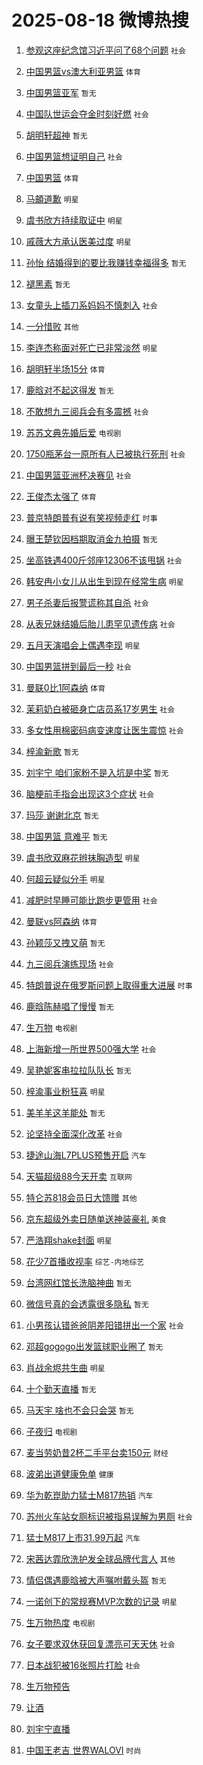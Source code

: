 # 2025-08-18 微博热搜 
1. [参观这座纪念馆习近平问了68个问题](https://m.weibo.cn/search?containerid=100103type%3D1%26t%3D10%26q%3D%23%E5%8F%82%E8%A7%82%E8%BF%99%E5%BA%A7%E7%BA%AA%E5%BF%B5%E9%A6%86%E4%B9%A0%E8%BF%91%E5%B9%B3%E9%97%AE%E4%BA%8668%E4%B8%AA%E9%97%AE%E9%A2%98%23&stream_entry_id=51&isnewpage=1&extparam=seat%3D1%26cate%3D10103%26q%3D%2523%25E5%258F%2582%25E8%25A7%2582%25E8%25BF%2599%25E5%25BA%25A7%25E7%25BA%25AA%25E5%25BF%25B5%25E9%25A6%2586%25E4%25B9%25A0%25E8%25BF%2591%25E5%25B9%25B3%25E9%2597%25AE%25E4%25BA%258668%25E4%25B8%25AA%25E9%2597%25AE%25E9%25A2%2598%2523%26pos%3D0%26dgr%3D0%26stream_entry_id%3D51%26c_type%3D51%26filter_type%3Drealtimehot%26display_time%3D1755455575%26pre_seqid%3D1755455575139053932626) `社会` 

2. [中国男篮vs澳大利亚男篮](https://m.weibo.cn/search?containerid=100103type%3D1%26t%3D10%26q%3D%E4%B8%AD%E5%9B%BD%E7%94%B7%E7%AF%AEvs%E6%BE%B3%E5%A4%A7%E5%88%A9%E4%BA%9A%E7%94%B7%E7%AF%AE&stream_entry_id=31&isnewpage=1&extparam=seat%3D1%26q%3D%25E4%25B8%25AD%25E5%259B%25BD%25E7%2594%25B7%25E7%25AF%25AEvs%25E6%25BE%25B3%25E5%25A4%25A7%25E5%2588%25A9%25E4%25BA%259A%25E7%2594%25B7%25E7%25AF%25AE%26filter_type%3Drealtimehot%26c_type%3D31%26flag%3D2%26cate%3D5001%26lcate%3D5001%26pos%3D0%26realpos%3D1%26stream_entry_id%3D31%26band_rank%3D1%26dgr%3D0%26display_time%3D1755455575%26pre_seqid%3D1755455575139053932626) `体育` 

3. [中国男篮亚军](https://m.weibo.cn/search?containerid=100103type%3D1%26t%3D10%26q%3D%E4%B8%AD%E5%9B%BD%E7%94%B7%E7%AF%AE%E4%BA%9A%E5%86%9B&stream_entry_id=31&isnewpage=1&extparam=seat%3D1%26q%3D%25E4%25B8%25AD%25E5%259B%25BD%25E7%2594%25B7%25E7%25AF%25AE%25E4%25BA%259A%25E5%2586%259B%26filter_type%3Drealtimehot%26c_type%3D31%26flag%3D1%26cate%3D5001%26lcate%3D5001%26pos%3D1%26realpos%3D2%26stream_entry_id%3D31%26band_rank%3D2%26dgr%3D0%26display_time%3D1755455575%26pre_seqid%3D1755455575139053932626) `暂无` 

4. [中国队世运会夺金时刻好燃](https://m.weibo.cn/search?containerid=100103type%3D1%26t%3D10%26q%3D%23%E4%B8%AD%E5%9B%BD%E9%98%9F%E4%B8%96%E8%BF%90%E4%BC%9A%E5%A4%BA%E9%87%91%E6%97%B6%E5%88%BB%E5%A5%BD%E7%87%83%23&stream_entry_id=31&isnewpage=1&extparam=seat%3D1%26q%3D%2523%25E4%25B8%25AD%25E5%259B%25BD%25E9%2598%259F%25E4%25B8%2596%25E8%25BF%2590%25E4%25BC%259A%25E5%25A4%25BA%25E9%2587%2591%25E6%2597%25B6%25E5%2588%25BB%25E5%25A5%25BD%25E7%2587%2583%2523%26filter_type%3Drealtimehot%26c_type%3D31%26flag%3D0%26cate%3D5001%26lcate%3D5001%26pos%3D2%26realpos%3D3%26stream_entry_id%3D31%26band_rank%3D3%26dgr%3D0%26display_time%3D1755455575%26pre_seqid%3D1755455575139053932626) `社会` 

5. [胡明轩超神](https://m.weibo.cn/search?containerid=100103type%3D1%26t%3D10%26q%3D%E8%83%A1%E6%98%8E%E8%BD%A9%E8%B6%85%E7%A5%9E&stream_entry_id=31&isnewpage=1&extparam=seat%3D1%26q%3D%25E8%2583%25A1%25E6%2598%258E%25E8%25BD%25A9%25E8%25B6%2585%25E7%25A5%259E%26filter_type%3Drealtimehot%26c_type%3D31%26flag%3D1%26cate%3D5001%26lcate%3D5001%26pos%3D3%26realpos%3D4%26stream_entry_id%3D31%26band_rank%3D4%26dgr%3D0%26display_time%3D1755455575%26pre_seqid%3D1755455575139053932626) `暂无` 

6. [中国男篮想证明自己](https://m.weibo.cn/search?containerid=100103type%3D1%26t%3D10%26q%3D%23%E4%B8%AD%E5%9B%BD%E7%94%B7%E7%AF%AE%E6%83%B3%E8%AF%81%E6%98%8E%E8%87%AA%E5%B7%B1%23&stream_entry_id=31&isnewpage=1&extparam=seat%3D1%26q%3D%2523%25E4%25B8%25AD%25E5%259B%25BD%25E7%2594%25B7%25E7%25AF%25AE%25E6%2583%25B3%25E8%25AF%2581%25E6%2598%258E%25E8%2587%25AA%25E5%25B7%25B1%2523%26filter_type%3Drealtimehot%26c_type%3D31%26flag%3D0%26cate%3D5001%26lcate%3D5001%26pos%3D4%26realpos%3D5%26stream_entry_id%3D31%26band_rank%3D5%26dgr%3D0%26display_time%3D1755455575%26pre_seqid%3D1755455575139053932626) `社会` 

7. [中国男篮](https://m.weibo.cn/search?containerid=100103type%3D1%26t%3D10%26q%3D%E4%B8%AD%E5%9B%BD%E7%94%B7%E7%AF%AE&stream_entry_id=31&isnewpage=1&extparam=seat%3D1%26q%3D%25E4%25B8%25AD%25E5%259B%25BD%25E7%2594%25B7%25E7%25AF%25AE%26filter_type%3Drealtimehot%26c_type%3D31%26flag%3D1%26cate%3D5001%26lcate%3D5001%26pos%3D5%26realpos%3D6%26stream_entry_id%3D31%26band_rank%3D6%26dgr%3D0%26display_time%3D1755455575%26pre_seqid%3D1755455575139053932626) `体育` 

8. [马頔道歉](https://m.weibo.cn/search?containerid=100103type%3D1%26t%3D10%26q%3D%23%E9%A9%AC%E9%A0%94%E9%81%93%E6%AD%89%23&stream_entry_id=31&isnewpage=1&extparam=seat%3D1%26q%3D%2523%25E9%25A9%25AC%25E9%25A0%2594%25E9%2581%2593%25E6%25AD%2589%2523%26filter_type%3Drealtimehot%26c_type%3D31%26flag%3D2%26cate%3D5001%26lcate%3D5001%26pos%3D6%26realpos%3D7%26stream_entry_id%3D31%26band_rank%3D7%26dgr%3D0%26display_time%3D1755455575%26pre_seqid%3D1755455575139053932626) `明星` 

9. [虞书欣方持续取证中](https://m.weibo.cn/search?containerid=100103type%3D1%26t%3D10%26q%3D%23%E8%99%9E%E4%B9%A6%E6%AC%A3%E6%96%B9%E6%8C%81%E7%BB%AD%E5%8F%96%E8%AF%81%E4%B8%AD%23&stream_entry_id=31&isnewpage=1&extparam=seat%3D1%26q%3D%2523%25E8%2599%259E%25E4%25B9%25A6%25E6%25AC%25A3%25E6%2596%25B9%25E6%258C%2581%25E7%25BB%25AD%25E5%258F%2596%25E8%25AF%2581%25E4%25B8%25AD%2523%26filter_type%3Drealtimehot%26c_type%3D31%26flag%3D2%26cate%3D5001%26lcate%3D5001%26pos%3D7%26realpos%3D8%26stream_entry_id%3D31%26band_rank%3D8%26dgr%3D0%26display_time%3D1755455575%26pre_seqid%3D1755455575139053932626) `明星` 

10. [戚薇大方承认医美过度](https://m.weibo.cn/search?containerid=100103type%3D1%26t%3D10%26q%3D%23%E6%88%9A%E8%96%87%E5%A4%A7%E6%96%B9%E6%89%BF%E8%AE%A4%E5%8C%BB%E7%BE%8E%E8%BF%87%E5%BA%A6%23&stream_entry_id=31&isnewpage=1&extparam=seat%3D1%26q%3D%2523%25E6%2588%259A%25E8%2596%2587%25E5%25A4%25A7%25E6%2596%25B9%25E6%2589%25BF%25E8%25AE%25A4%25E5%258C%25BB%25E7%25BE%258E%25E8%25BF%2587%25E5%25BA%25A6%2523%26filter_type%3Drealtimehot%26c_type%3D31%26flag%3D0%26cate%3D5001%26lcate%3D5001%26pos%3D8%26realpos%3D9%26stream_entry_id%3D31%26band_rank%3D9%26dgr%3D0%26display_time%3D1755455575%26pre_seqid%3D1755455575139053932626) `明星` 

11. [孙怡 结婚得到的要比我赚钱幸福得多](https://m.weibo.cn/search?containerid=100103type%3D1%26t%3D10%26q%3D%E5%AD%99%E6%80%A1+%E7%BB%93%E5%A9%9A%E5%BE%97%E5%88%B0%E7%9A%84%E8%A6%81%E6%AF%94%E6%88%91%E8%B5%9A%E9%92%B1%E5%B9%B8%E7%A6%8F%E5%BE%97%E5%A4%9A&stream_entry_id=31&isnewpage=1&extparam=seat%3D1%26q%3D%25E5%25AD%2599%25E6%2580%25A1%2520%25E7%25BB%2593%25E5%25A9%259A%25E5%25BE%2597%25E5%2588%25B0%25E7%259A%2584%25E8%25A6%2581%25E6%25AF%2594%25E6%2588%2591%25E8%25B5%259A%25E9%2592%25B1%25E5%25B9%25B8%25E7%25A6%258F%25E5%25BE%2597%25E5%25A4%259A%26filter_type%3Drealtimehot%26c_type%3D31%26flag%3D0%26cate%3D5001%26lcate%3D5001%26pos%3D9%26realpos%3D10%26stream_entry_id%3D31%26band_rank%3D10%26dgr%3D0%26display_time%3D1755455575%26pre_seqid%3D1755455575139053932626) `暂无` 

12. [褪黑素](https://m.weibo.cn/search?containerid=100103type%3D1%26t%3D10%26q%3D%E8%A4%AA%E9%BB%91%E7%B4%A0&stream_entry_id=31&isnewpage=1&extparam=seat%3D1%26q%3D%25E8%25A4%25AA%25E9%25BB%2591%25E7%25B4%25A0%26filter_type%3Drealtimehot%26c_type%3D31%26flag%3D2%26cate%3D5001%26lcate%3D5001%26pos%3D10%26realpos%3D11%26stream_entry_id%3D31%26band_rank%3D11%26dgr%3D0%26display_time%3D1755455575%26pre_seqid%3D1755455575139053932626) `暂无` 

13. [女童头上插刀系妈妈不慎刺入](https://m.weibo.cn/search?containerid=100103type%3D1%26t%3D10%26q%3D%23%E5%A5%B3%E7%AB%A5%E5%A4%B4%E4%B8%8A%E6%8F%92%E5%88%80%E7%B3%BB%E5%A6%88%E5%A6%88%E4%B8%8D%E6%85%8E%E5%88%BA%E5%85%A5%23&stream_entry_id=31&isnewpage=1&extparam=seat%3D1%26q%3D%2523%25E5%25A5%25B3%25E7%25AB%25A5%25E5%25A4%25B4%25E4%25B8%258A%25E6%258F%2592%25E5%2588%2580%25E7%25B3%25BB%25E5%25A6%2588%25E5%25A6%2588%25E4%25B8%258D%25E6%2585%258E%25E5%2588%25BA%25E5%2585%25A5%2523%26filter_type%3Drealtimehot%26c_type%3D31%26flag%3D0%26cate%3D5001%26lcate%3D5001%26pos%3D11%26realpos%3D12%26stream_entry_id%3D31%26band_rank%3D12%26dgr%3D0%26display_time%3D1755455575%26pre_seqid%3D1755455575139053932626) `社会` 

14. [一分惜败](https://m.weibo.cn/search?containerid=100103type%3D1%26t%3D10%26q%3D%E4%B8%80%E5%88%86%E6%83%9C%E8%B4%A5&stream_entry_id=31&isnewpage=1&extparam=seat%3D1%26q%3D%25E4%25B8%2580%25E5%2588%2586%25E6%2583%259C%25E8%25B4%25A5%26filter_type%3Drealtimehot%26c_type%3D31%26flag%3D1%26cate%3D5001%26lcate%3D5001%26pos%3D12%26realpos%3D13%26stream_entry_id%3D31%26band_rank%3D13%26dgr%3D0%26display_time%3D1755455575%26pre_seqid%3D1755455575139053932626) `其他` 

15. [李连杰称面对死亡已非常淡然](https://m.weibo.cn/search?containerid=100103type%3D1%26t%3D10%26q%3D%23%E6%9D%8E%E8%BF%9E%E6%9D%B0%E7%A7%B0%E9%9D%A2%E5%AF%B9%E6%AD%BB%E4%BA%A1%E5%B7%B2%E9%9D%9E%E5%B8%B8%E6%B7%A1%E7%84%B6%23&stream_entry_id=31&isnewpage=1&extparam=seat%3D1%26q%3D%2523%25E6%259D%258E%25E8%25BF%259E%25E6%259D%25B0%25E7%25A7%25B0%25E9%259D%25A2%25E5%25AF%25B9%25E6%25AD%25BB%25E4%25BA%25A1%25E5%25B7%25B2%25E9%259D%259E%25E5%25B8%25B8%25E6%25B7%25A1%25E7%2584%25B6%2523%26filter_type%3Drealtimehot%26c_type%3D31%26flag%3D0%26cate%3D5001%26lcate%3D5001%26pos%3D13%26realpos%3D14%26stream_entry_id%3D31%26band_rank%3D14%26dgr%3D0%26display_time%3D1755455575%26pre_seqid%3D1755455575139053932626) `明星` 

16. [胡明轩半场15分](https://m.weibo.cn/search?containerid=100103type%3D1%26t%3D10%26q%3D%23%E8%83%A1%E6%98%8E%E8%BD%A9%E5%8D%8A%E5%9C%BA15%E5%88%86%23&stream_entry_id=31&isnewpage=1&extparam=seat%3D1%26q%3D%2523%25E8%2583%25A1%25E6%2598%258E%25E8%25BD%25A9%25E5%258D%258A%25E5%259C%25BA15%25E5%2588%2586%2523%26filter_type%3Drealtimehot%26c_type%3D31%26flag%3D1%26cate%3D5001%26lcate%3D5001%26pos%3D14%26realpos%3D15%26stream_entry_id%3D31%26band_rank%3D15%26dgr%3D0%26display_time%3D1755455575%26pre_seqid%3D1755455575139053932626) `体育` 

17. [鹿晗对不起这得发](https://m.weibo.cn/search?containerid=100103type%3D1%26t%3D10%26q%3D%E9%B9%BF%E6%99%97%E5%AF%B9%E4%B8%8D%E8%B5%B7%E8%BF%99%E5%BE%97%E5%8F%91&stream_entry_id=31&isnewpage=1&extparam=seat%3D1%26q%3D%25E9%25B9%25BF%25E6%2599%2597%25E5%25AF%25B9%25E4%25B8%258D%25E8%25B5%25B7%25E8%25BF%2599%25E5%25BE%2597%25E5%258F%2591%26filter_type%3Drealtimehot%26c_type%3D31%26flag%3D0%26cate%3D5001%26lcate%3D5001%26pos%3D15%26realpos%3D16%26stream_entry_id%3D31%26band_rank%3D16%26dgr%3D0%26display_time%3D1755455575%26pre_seqid%3D1755455575139053932626) `暂无` 

18. [不敢想九三阅兵会有多震撼](https://m.weibo.cn/search?containerid=100103type%3D1%26t%3D10%26q%3D%23%E4%B8%8D%E6%95%A2%E6%83%B3%E4%B9%9D%E4%B8%89%E9%98%85%E5%85%B5%E4%BC%9A%E6%9C%89%E5%A4%9A%E9%9C%87%E6%92%BC%23&stream_entry_id=31&isnewpage=1&extparam=seat%3D1%26q%3D%2523%25E4%25B8%258D%25E6%2595%25A2%25E6%2583%25B3%25E4%25B9%259D%25E4%25B8%2589%25E9%2598%2585%25E5%2585%25B5%25E4%25BC%259A%25E6%259C%2589%25E5%25A4%259A%25E9%259C%2587%25E6%2592%25BC%2523%26filter_type%3Drealtimehot%26c_type%3D31%26flag%3D0%26cate%3D5001%26lcate%3D5001%26pos%3D16%26realpos%3D17%26stream_entry_id%3D31%26band_rank%3D17%26dgr%3D0%26display_time%3D1755455575%26pre_seqid%3D1755455575139053932626) `社会` 

19. [苏苏文典先婚后爱](https://m.weibo.cn/search?containerid=100103type%3D1%26t%3D10%26q%3D%23%E8%8B%8F%E8%8B%8F%E6%96%87%E5%85%B8%E5%85%88%E5%A9%9A%E5%90%8E%E7%88%B1%23&stream_entry_id=31&isnewpage=1&extparam=seat%3D1%26q%3D%2523%25E8%258B%258F%25E8%258B%258F%25E6%2596%2587%25E5%2585%25B8%25E5%2585%2588%25E5%25A9%259A%25E5%2590%258E%25E7%2588%25B1%2523%26filter_type%3Drealtimehot%26c_type%3D31%26flag%3D0%26cate%3D5001%26lcate%3D5001%26pos%3D17%26realpos%3D18%26stream_entry_id%3D31%26band_rank%3D18%26dgr%3D0%26display_time%3D1755455575%26pre_seqid%3D1755455575139053932626) `电视剧` 

20. [1750瓶茅台一原所有人已被执行死刑](https://m.weibo.cn/search?containerid=100103type%3D1%26t%3D10%26q%3D%231750%E7%93%B6%E8%8C%85%E5%8F%B0%E4%B8%80%E5%8E%9F%E6%89%80%E6%9C%89%E4%BA%BA%E5%B7%B2%E8%A2%AB%E6%89%A7%E8%A1%8C%E6%AD%BB%E5%88%91%23&stream_entry_id=31&isnewpage=1&extparam=seat%3D1%26q%3D%25231750%25E7%2593%25B6%25E8%258C%2585%25E5%258F%25B0%25E4%25B8%2580%25E5%258E%259F%25E6%2589%2580%25E6%259C%2589%25E4%25BA%25BA%25E5%25B7%25B2%25E8%25A2%25AB%25E6%2589%25A7%25E8%25A1%258C%25E6%25AD%25BB%25E5%2588%2591%2523%26filter_type%3Drealtimehot%26c_type%3D31%26flag%3D0%26cate%3D5001%26lcate%3D5001%26pos%3D18%26realpos%3D19%26stream_entry_id%3D31%26band_rank%3D19%26dgr%3D0%26display_time%3D1755455575%26pre_seqid%3D1755455575139053932626) `社会` 

21. [中国男篮亚洲杯决赛见](https://m.weibo.cn/search?containerid=100103type%3D1%26t%3D10%26q%3D%23%E4%B8%AD%E5%9B%BD%E7%94%B7%E7%AF%AE%E4%BA%9A%E6%B4%B2%E6%9D%AF%E5%86%B3%E8%B5%9B%E8%A7%81%23&stream_entry_id=31&isnewpage=1&extparam=seat%3D1%26q%3D%2523%25E4%25B8%25AD%25E5%259B%25BD%25E7%2594%25B7%25E7%25AF%25AE%25E4%25BA%259A%25E6%25B4%25B2%25E6%259D%25AF%25E5%2586%25B3%25E8%25B5%259B%25E8%25A7%2581%2523%26filter_type%3Drealtimehot%26c_type%3D31%26flag%3D1%26cate%3D5001%26lcate%3D5001%26pos%3D19%26realpos%3D20%26stream_entry_id%3D31%26band_rank%3D20%26dgr%3D0%26display_time%3D1755455575%26pre_seqid%3D1755455575139053932626) `社会` 

22. [王俊杰太强了](https://m.weibo.cn/search?containerid=100103type%3D1%26t%3D10%26q%3D%23%E7%8E%8B%E4%BF%8A%E6%9D%B0%E5%A4%AA%E5%BC%BA%E4%BA%86%23&stream_entry_id=31&isnewpage=1&extparam=seat%3D1%26q%3D%2523%25E7%258E%258B%25E4%25BF%258A%25E6%259D%25B0%25E5%25A4%25AA%25E5%25BC%25BA%25E4%25BA%2586%2523%26filter_type%3Drealtimehot%26c_type%3D31%26flag%3D1%26cate%3D5001%26lcate%3D5001%26pos%3D20%26realpos%3D21%26stream_entry_id%3D31%26band_rank%3D21%26dgr%3D0%26display_time%3D1755455575%26pre_seqid%3D1755455575139053932626) `体育` 

23. [普京特朗普有说有笑视频走红](https://m.weibo.cn/search?containerid=100103type%3D1%26t%3D10%26q%3D%23%E6%99%AE%E4%BA%AC%E7%89%B9%E6%9C%97%E6%99%AE%E6%9C%89%E8%AF%B4%E6%9C%89%E7%AC%91%E8%A7%86%E9%A2%91%E8%B5%B0%E7%BA%A2%23&stream_entry_id=31&isnewpage=1&extparam=seat%3D1%26q%3D%2523%25E6%2599%25AE%25E4%25BA%25AC%25E7%2589%25B9%25E6%259C%2597%25E6%2599%25AE%25E6%259C%2589%25E8%25AF%25B4%25E6%259C%2589%25E7%25AC%2591%25E8%25A7%2586%25E9%25A2%2591%25E8%25B5%25B0%25E7%25BA%25A2%2523%26filter_type%3Drealtimehot%26c_type%3D31%26flag%3D0%26cate%3D5001%26lcate%3D5001%26pos%3D21%26realpos%3D22%26stream_entry_id%3D31%26band_rank%3D22%26dgr%3D0%26display_time%3D1755455575%26pre_seqid%3D1755455575139053932626) `时事` 

24. [曝王楚钦因档期取消金九拍摄](https://m.weibo.cn/search?containerid=100103type%3D1%26t%3D10%26q%3D%E6%9B%9D%E7%8E%8B%E6%A5%9A%E9%92%A6%E5%9B%A0%E6%A1%A3%E6%9C%9F%E5%8F%96%E6%B6%88%E9%87%91%E4%B9%9D%E6%8B%8D%E6%91%84&stream_entry_id=31&isnewpage=1&extparam=seat%3D1%26q%3D%25E6%259B%259D%25E7%258E%258B%25E6%25A5%259A%25E9%2592%25A6%25E5%259B%25A0%25E6%25A1%25A3%25E6%259C%259F%25E5%258F%2596%25E6%25B6%2588%25E9%2587%2591%25E4%25B9%259D%25E6%258B%258D%25E6%2591%2584%26filter_type%3Drealtimehot%26c_type%3D31%26flag%3D0%26cate%3D5001%26lcate%3D5001%26pos%3D22%26realpos%3D23%26stream_entry_id%3D31%26band_rank%3D23%26dgr%3D0%26display_time%3D1755455575%26pre_seqid%3D1755455575139053932626) `暂无` 

25. [坐高铁遇400斤邻座12306不该甩锅](https://m.weibo.cn/search?containerid=100103type%3D1%26t%3D10%26q%3D%23%E5%9D%90%E9%AB%98%E9%93%81%E9%81%87400%E6%96%A4%E9%82%BB%E5%BA%A712306%E4%B8%8D%E8%AF%A5%E7%94%A9%E9%94%85%23&stream_entry_id=31&isnewpage=1&extparam=seat%3D1%26q%3D%2523%25E5%259D%2590%25E9%25AB%2598%25E9%2593%2581%25E9%2581%2587400%25E6%2596%25A4%25E9%2582%25BB%25E5%25BA%25A712306%25E4%25B8%258D%25E8%25AF%25A5%25E7%2594%25A9%25E9%2594%2585%2523%26filter_type%3Drealtimehot%26c_type%3D31%26flag%3D0%26cate%3D5001%26lcate%3D5001%26pos%3D23%26realpos%3D24%26stream_entry_id%3D31%26band_rank%3D24%26dgr%3D0%26display_time%3D1755455575%26pre_seqid%3D1755455575139053932626) `社会` 

26. [韩安冉小女儿从出生到现在经常生病](https://m.weibo.cn/search?containerid=100103type%3D1%26t%3D10%26q%3D%23%E9%9F%A9%E5%AE%89%E5%86%89%E5%B0%8F%E5%A5%B3%E5%84%BF%E4%BB%8E%E5%87%BA%E7%94%9F%E5%88%B0%E7%8E%B0%E5%9C%A8%E7%BB%8F%E5%B8%B8%E7%94%9F%E7%97%85%23&stream_entry_id=31&isnewpage=1&extparam=seat%3D1%26q%3D%2523%25E9%259F%25A9%25E5%25AE%2589%25E5%2586%2589%25E5%25B0%258F%25E5%25A5%25B3%25E5%2584%25BF%25E4%25BB%258E%25E5%2587%25BA%25E7%2594%259F%25E5%2588%25B0%25E7%258E%25B0%25E5%259C%25A8%25E7%25BB%258F%25E5%25B8%25B8%25E7%2594%259F%25E7%2597%2585%2523%26filter_type%3Drealtimehot%26c_type%3D31%26flag%3D0%26cate%3D5001%26lcate%3D5001%26pos%3D24%26realpos%3D25%26stream_entry_id%3D31%26band_rank%3D25%26dgr%3D0%26display_time%3D1755455575%26pre_seqid%3D1755455575139053932626) `明星` 

27. [男子杀妻后报警谎称其自杀](https://m.weibo.cn/search?containerid=100103type%3D1%26t%3D10%26q%3D%23%E7%94%B7%E5%AD%90%E6%9D%80%E5%A6%BB%E5%90%8E%E6%8A%A5%E8%AD%A6%E8%B0%8E%E7%A7%B0%E5%85%B6%E8%87%AA%E6%9D%80%23&stream_entry_id=31&isnewpage=1&extparam=seat%3D1%26q%3D%2523%25E7%2594%25B7%25E5%25AD%2590%25E6%259D%2580%25E5%25A6%25BB%25E5%2590%258E%25E6%258A%25A5%25E8%25AD%25A6%25E8%25B0%258E%25E7%25A7%25B0%25E5%2585%25B6%25E8%2587%25AA%25E6%259D%2580%2523%26filter_type%3Drealtimehot%26c_type%3D31%26flag%3D0%26cate%3D5001%26lcate%3D5001%26pos%3D25%26realpos%3D26%26stream_entry_id%3D31%26band_rank%3D26%26dgr%3D0%26display_time%3D1755455575%26pre_seqid%3D1755455575139053932626) `社会` 

28. [从表兄妹结婚后胎儿患罕见遗传病](https://m.weibo.cn/search?containerid=100103type%3D1%26t%3D10%26q%3D%23%E4%BB%8E%E8%A1%A8%E5%85%84%E5%A6%B9%E7%BB%93%E5%A9%9A%E5%90%8E%E8%83%8E%E5%84%BF%E6%82%A3%E7%BD%95%E8%A7%81%E9%81%97%E4%BC%A0%E7%97%85%23&stream_entry_id=31&isnewpage=1&extparam=seat%3D1%26q%3D%2523%25E4%25BB%258E%25E8%25A1%25A8%25E5%2585%2584%25E5%25A6%25B9%25E7%25BB%2593%25E5%25A9%259A%25E5%2590%258E%25E8%2583%258E%25E5%2584%25BF%25E6%2582%25A3%25E7%25BD%2595%25E8%25A7%2581%25E9%2581%2597%25E4%25BC%25A0%25E7%2597%2585%2523%26filter_type%3Drealtimehot%26c_type%3D31%26flag%3D0%26cate%3D5001%26lcate%3D5001%26pos%3D26%26realpos%3D27%26stream_entry_id%3D31%26band_rank%3D27%26dgr%3D0%26display_time%3D1755455575%26pre_seqid%3D1755455575139053932626) `社会` 

29. [五月天演唱会上偶遇李现](https://m.weibo.cn/search?containerid=100103type%3D1%26t%3D10%26q%3D%23%E4%BA%94%E6%9C%88%E5%A4%A9%E6%BC%94%E5%94%B1%E4%BC%9A%E4%B8%8A%E5%81%B6%E9%81%87%E6%9D%8E%E7%8E%B0%23&stream_entry_id=31&isnewpage=1&extparam=seat%3D1%26q%3D%2523%25E4%25BA%2594%25E6%259C%2588%25E5%25A4%25A9%25E6%25BC%2594%25E5%2594%25B1%25E4%25BC%259A%25E4%25B8%258A%25E5%2581%25B6%25E9%2581%2587%25E6%259D%258E%25E7%258E%25B0%2523%26filter_type%3Drealtimehot%26c_type%3D31%26flag%3D0%26cate%3D5001%26lcate%3D5001%26pos%3D27%26realpos%3D28%26stream_entry_id%3D31%26band_rank%3D28%26dgr%3D0%26display_time%3D1755455575%26pre_seqid%3D1755455575139053932626) `明星` 

30. [中国男篮拼到最后一秒](https://m.weibo.cn/search?containerid=100103type%3D1%26t%3D10%26q%3D%23%E4%B8%AD%E5%9B%BD%E7%94%B7%E7%AF%AE%E6%8B%BC%E5%88%B0%E6%9C%80%E5%90%8E%E4%B8%80%E7%A7%92%23&stream_entry_id=31&isnewpage=1&extparam=seat%3D1%26q%3D%2523%25E4%25B8%25AD%25E5%259B%25BD%25E7%2594%25B7%25E7%25AF%25AE%25E6%258B%25BC%25E5%2588%25B0%25E6%259C%2580%25E5%2590%258E%25E4%25B8%2580%25E7%25A7%2592%2523%26filter_type%3Drealtimehot%26c_type%3D31%26flag%3D1%26cate%3D5001%26lcate%3D5001%26pos%3D28%26realpos%3D29%26stream_entry_id%3D31%26band_rank%3D29%26dgr%3D0%26display_time%3D1755455575%26pre_seqid%3D1755455575139053932626) `社会` 

31. [曼联0比1阿森纳](https://m.weibo.cn/search?containerid=100103type%3D1%26t%3D10%26q%3D%23%E6%9B%BC%E8%81%940%E6%AF%941%E9%98%BF%E6%A3%AE%E7%BA%B3%23&stream_entry_id=31&isnewpage=1&extparam=seat%3D1%26q%3D%2523%25E6%259B%25BC%25E8%2581%25940%25E6%25AF%25941%25E9%2598%25BF%25E6%25A3%25AE%25E7%25BA%25B3%2523%26filter_type%3Drealtimehot%26c_type%3D31%26flag%3D1%26cate%3D5001%26lcate%3D5001%26pos%3D29%26realpos%3D30%26stream_entry_id%3D31%26band_rank%3D30%26dgr%3D0%26display_time%3D1755455575%26pre_seqid%3D1755455575139053932626) `体育` 

32. [茉莉奶白被砸身亡店员系17岁男生](https://m.weibo.cn/search?containerid=100103type%3D1%26t%3D10%26q%3D%23%E8%8C%89%E8%8E%89%E5%A5%B6%E7%99%BD%E8%A2%AB%E7%A0%B8%E8%BA%AB%E4%BA%A1%E5%BA%97%E5%91%98%E7%B3%BB17%E5%B2%81%E7%94%B7%E7%94%9F%23&stream_entry_id=31&isnewpage=1&extparam=seat%3D1%26q%3D%2523%25E8%258C%2589%25E8%258E%2589%25E5%25A5%25B6%25E7%2599%25BD%25E8%25A2%25AB%25E7%25A0%25B8%25E8%25BA%25AB%25E4%25BA%25A1%25E5%25BA%2597%25E5%2591%2598%25E7%25B3%25BB17%25E5%25B2%2581%25E7%2594%25B7%25E7%2594%259F%2523%26filter_type%3Drealtimehot%26c_type%3D31%26flag%3D0%26cate%3D5001%26lcate%3D5001%26pos%3D30%26realpos%3D31%26stream_entry_id%3D31%26band_rank%3D31%26dgr%3D0%26display_time%3D1755455575%26pre_seqid%3D1755455575139053932626) `社会` 

33. [多女性用棉密码病变速度让医生震惊](https://m.weibo.cn/search?containerid=100103type%3D1%26t%3D10%26q%3D%23%E5%A4%9A%E5%A5%B3%E6%80%A7%E7%94%A8%E6%A3%89%E5%AF%86%E7%A0%81%E7%97%85%E5%8F%98%E9%80%9F%E5%BA%A6%E8%AE%A9%E5%8C%BB%E7%94%9F%E9%9C%87%E6%83%8A%23&stream_entry_id=31&isnewpage=1&extparam=seat%3D1%26q%3D%2523%25E5%25A4%259A%25E5%25A5%25B3%25E6%2580%25A7%25E7%2594%25A8%25E6%25A3%2589%25E5%25AF%2586%25E7%25A0%2581%25E7%2597%2585%25E5%258F%2598%25E9%2580%259F%25E5%25BA%25A6%25E8%25AE%25A9%25E5%258C%25BB%25E7%2594%259F%25E9%259C%2587%25E6%2583%258A%2523%26filter_type%3Drealtimehot%26c_type%3D31%26flag%3D0%26cate%3D5001%26lcate%3D5001%26pos%3D31%26realpos%3D32%26stream_entry_id%3D31%26band_rank%3D32%26dgr%3D0%26display_time%3D1755455575%26pre_seqid%3D1755455575139053932626) `社会` 

34. [梓渝新歌](https://m.weibo.cn/search?containerid=100103type%3D1%26t%3D10%26q%3D%E6%A2%93%E6%B8%9D%E6%96%B0%E6%AD%8C&stream_entry_id=31&isnewpage=1&extparam=seat%3D1%26q%3D%25E6%25A2%2593%25E6%25B8%259D%25E6%2596%25B0%25E6%25AD%258C%26filter_type%3Drealtimehot%26c_type%3D31%26flag%3D0%26cate%3D5001%26lcate%3D5001%26pos%3D32%26realpos%3D33%26stream_entry_id%3D31%26band_rank%3D33%26dgr%3D0%26display_time%3D1755455575%26pre_seqid%3D1755455575139053932626) `暂无` 

35. [刘宇宁 咱们家粉不是入坑是中奖](https://m.weibo.cn/search?containerid=100103type%3D1%26t%3D10%26q%3D%E5%88%98%E5%AE%87%E5%AE%81+%E5%92%B1%E4%BB%AC%E5%AE%B6%E7%B2%89%E4%B8%8D%E6%98%AF%E5%85%A5%E5%9D%91%E6%98%AF%E4%B8%AD%E5%A5%96&stream_entry_id=31&isnewpage=1&extparam=seat%3D1%26q%3D%25E5%2588%2598%25E5%25AE%2587%25E5%25AE%2581%2520%25E5%2592%25B1%25E4%25BB%25AC%25E5%25AE%25B6%25E7%25B2%2589%25E4%25B8%258D%25E6%2598%25AF%25E5%2585%25A5%25E5%259D%2591%25E6%2598%25AF%25E4%25B8%25AD%25E5%25A5%2596%26filter_type%3Drealtimehot%26c_type%3D31%26flag%3D0%26cate%3D5001%26lcate%3D5001%26pos%3D33%26realpos%3D34%26stream_entry_id%3D31%26band_rank%3D34%26dgr%3D0%26display_time%3D1755455575%26pre_seqid%3D1755455575139053932626) `暂无` 

36. [脑梗前手指会出现这3个症状](https://m.weibo.cn/search?containerid=100103type%3D1%26t%3D10%26q%3D%23%E8%84%91%E6%A2%97%E5%89%8D%E6%89%8B%E6%8C%87%E4%BC%9A%E5%87%BA%E7%8E%B0%E8%BF%993%E4%B8%AA%E7%97%87%E7%8A%B6%23&stream_entry_id=31&isnewpage=1&extparam=seat%3D1%26q%3D%2523%25E8%2584%2591%25E6%25A2%2597%25E5%2589%258D%25E6%2589%258B%25E6%258C%2587%25E4%25BC%259A%25E5%2587%25BA%25E7%258E%25B0%25E8%25BF%25993%25E4%25B8%25AA%25E7%2597%2587%25E7%258A%25B6%2523%26filter_type%3Drealtimehot%26c_type%3D31%26flag%3D0%26cate%3D5001%26lcate%3D5001%26pos%3D34%26realpos%3D35%26stream_entry_id%3D31%26band_rank%3D35%26dgr%3D0%26display_time%3D1755455575%26pre_seqid%3D1755455575139053932626) `社会` 

37. [玛莎 谢谢北京](https://m.weibo.cn/search?containerid=100103type%3D1%26t%3D10%26q%3D%E7%8E%9B%E8%8E%8E+%E8%B0%A2%E8%B0%A2%E5%8C%97%E4%BA%AC&stream_entry_id=31&isnewpage=1&extparam=seat%3D1%26q%3D%25E7%258E%259B%25E8%258E%258E%2520%25E8%25B0%25A2%25E8%25B0%25A2%25E5%258C%2597%25E4%25BA%25AC%26filter_type%3Drealtimehot%26c_type%3D31%26flag%3D0%26cate%3D5001%26lcate%3D5001%26pos%3D35%26realpos%3D36%26stream_entry_id%3D31%26band_rank%3D36%26dgr%3D0%26display_time%3D1755455575%26pre_seqid%3D1755455575139053932626) `暂无` 

38. [中国男篮 意难平](https://m.weibo.cn/search?containerid=100103type%3D1%26t%3D10%26q%3D%E4%B8%AD%E5%9B%BD%E7%94%B7%E7%AF%AE+%E6%84%8F%E9%9A%BE%E5%B9%B3&stream_entry_id=31&isnewpage=1&extparam=seat%3D1%26q%3D%25E4%25B8%25AD%25E5%259B%25BD%25E7%2594%25B7%25E7%25AF%25AE%2520%25E6%2584%258F%25E9%259A%25BE%25E5%25B9%25B3%26filter_type%3Drealtimehot%26c_type%3D31%26flag%3D1%26cate%3D5001%26lcate%3D5001%26pos%3D36%26realpos%3D37%26stream_entry_id%3D31%26band_rank%3D37%26dgr%3D0%26display_time%3D1755455575%26pre_seqid%3D1755455575139053932626) `暂无` 

39. [虞书欣双麻花辫抹胸造型](https://m.weibo.cn/search?containerid=100103type%3D1%26t%3D10%26q%3D%23%E8%99%9E%E4%B9%A6%E6%AC%A3%E5%8F%8C%E9%BA%BB%E8%8A%B1%E8%BE%AB%E6%8A%B9%E8%83%B8%E9%80%A0%E5%9E%8B%23&stream_entry_id=31&isnewpage=1&extparam=seat%3D1%26q%3D%2523%25E8%2599%259E%25E4%25B9%25A6%25E6%25AC%25A3%25E5%258F%258C%25E9%25BA%25BB%25E8%258A%25B1%25E8%25BE%25AB%25E6%258A%25B9%25E8%2583%25B8%25E9%2580%25A0%25E5%259E%258B%2523%26filter_type%3Drealtimehot%26c_type%3D31%26flag%3D0%26cate%3D5001%26lcate%3D5001%26pos%3D37%26realpos%3D38%26stream_entry_id%3D31%26band_rank%3D38%26dgr%3D0%26display_time%3D1755455575%26pre_seqid%3D1755455575139053932626) `明星` 

40. [何超云疑似分手](https://m.weibo.cn/search?containerid=100103type%3D1%26t%3D10%26q%3D%23%E4%BD%95%E8%B6%85%E4%BA%91%E7%96%91%E4%BC%BC%E5%88%86%E6%89%8B%23&stream_entry_id=31&isnewpage=1&extparam=seat%3D1%26q%3D%2523%25E4%25BD%2595%25E8%25B6%2585%25E4%25BA%2591%25E7%2596%2591%25E4%25BC%25BC%25E5%2588%2586%25E6%2589%258B%2523%26filter_type%3Drealtimehot%26c_type%3D31%26flag%3D0%26cate%3D5001%26lcate%3D5001%26pos%3D38%26realpos%3D39%26stream_entry_id%3D31%26band_rank%3D39%26dgr%3D0%26display_time%3D1755455575%26pre_seqid%3D1755455575139053932626) `明星` 

41. [减肥时早睡可能比跑步更管用](https://m.weibo.cn/search?containerid=100103type%3D1%26t%3D10%26q%3D%23%E5%87%8F%E8%82%A5%E6%97%B6%E6%97%A9%E7%9D%A1%E5%8F%AF%E8%83%BD%E6%AF%94%E8%B7%91%E6%AD%A5%E6%9B%B4%E7%AE%A1%E7%94%A8%23&stream_entry_id=31&isnewpage=1&extparam=seat%3D1%26q%3D%2523%25E5%2587%258F%25E8%2582%25A5%25E6%2597%25B6%25E6%2597%25A9%25E7%259D%25A1%25E5%258F%25AF%25E8%2583%25BD%25E6%25AF%2594%25E8%25B7%2591%25E6%25AD%25A5%25E6%259B%25B4%25E7%25AE%25A1%25E7%2594%25A8%2523%26filter_type%3Drealtimehot%26c_type%3D31%26flag%3D0%26cate%3D5001%26lcate%3D5001%26pos%3D39%26realpos%3D40%26stream_entry_id%3D31%26band_rank%3D40%26dgr%3D0%26display_time%3D1755455575%26pre_seqid%3D1755455575139053932626) `社会` 

42. [曼联vs阿森纳](https://m.weibo.cn/search?containerid=100103type%3D1%26t%3D10%26q%3D%E6%9B%BC%E8%81%94vs%E9%98%BF%E6%A3%AE%E7%BA%B3&stream_entry_id=31&isnewpage=1&extparam=seat%3D1%26q%3D%25E6%259B%25BC%25E8%2581%2594vs%25E9%2598%25BF%25E6%25A3%25AE%25E7%25BA%25B3%26filter_type%3Drealtimehot%26c_type%3D31%26flag%3D0%26cate%3D5001%26lcate%3D5001%26pos%3D40%26realpos%3D41%26stream_entry_id%3D31%26band_rank%3D41%26dgr%3D0%26display_time%3D1755455575%26pre_seqid%3D1755455575139053932626) `体育` 

43. [孙颖莎又拽又萌](https://m.weibo.cn/search?containerid=100103type%3D1%26t%3D10%26q%3D%E5%AD%99%E9%A2%96%E8%8E%8E%E5%8F%88%E6%8B%BD%E5%8F%88%E8%90%8C&stream_entry_id=31&isnewpage=1&extparam=seat%3D1%26q%3D%25E5%25AD%2599%25E9%25A2%2596%25E8%258E%258E%25E5%258F%2588%25E6%258B%25BD%25E5%258F%2588%25E8%2590%258C%26filter_type%3Drealtimehot%26c_type%3D31%26flag%3D0%26cate%3D5001%26lcate%3D5001%26pos%3D41%26realpos%3D42%26stream_entry_id%3D31%26band_rank%3D42%26dgr%3D0%26display_time%3D1755455575%26pre_seqid%3D1755455575139053932626) `暂无` 

44. [九三阅兵演练现场](https://m.weibo.cn/search?containerid=100103type%3D1%26t%3D10%26q%3D%23%E4%B9%9D%E4%B8%89%E9%98%85%E5%85%B5%E6%BC%94%E7%BB%83%E7%8E%B0%E5%9C%BA%23&stream_entry_id=31&isnewpage=1&extparam=seat%3D1%26q%3D%2523%25E4%25B9%259D%25E4%25B8%2589%25E9%2598%2585%25E5%2585%25B5%25E6%25BC%2594%25E7%25BB%2583%25E7%258E%25B0%25E5%259C%25BA%2523%26filter_type%3Drealtimehot%26c_type%3D31%26flag%3D0%26cate%3D5001%26lcate%3D5001%26pos%3D42%26realpos%3D43%26stream_entry_id%3D31%26band_rank%3D43%26dgr%3D0%26display_time%3D1755455575%26pre_seqid%3D1755455575139053932626) `社会` 

45. [特朗普说在俄罗斯问题上取得重大进展](https://m.weibo.cn/search?containerid=100103type%3D1%26t%3D10%26q%3D%23%E7%89%B9%E6%9C%97%E6%99%AE%E8%AF%B4%E5%9C%A8%E4%BF%84%E7%BD%97%E6%96%AF%E9%97%AE%E9%A2%98%E4%B8%8A%E5%8F%96%E5%BE%97%E9%87%8D%E5%A4%A7%E8%BF%9B%E5%B1%95%23&stream_entry_id=31&isnewpage=1&extparam=seat%3D1%26q%3D%2523%25E7%2589%25B9%25E6%259C%2597%25E6%2599%25AE%25E8%25AF%25B4%25E5%259C%25A8%25E4%25BF%2584%25E7%25BD%2597%25E6%2596%25AF%25E9%2597%25AE%25E9%25A2%2598%25E4%25B8%258A%25E5%258F%2596%25E5%25BE%2597%25E9%2587%258D%25E5%25A4%25A7%25E8%25BF%259B%25E5%25B1%2595%2523%26filter_type%3Drealtimehot%26c_type%3D31%26flag%3D0%26cate%3D5001%26lcate%3D5001%26pos%3D43%26realpos%3D44%26stream_entry_id%3D31%26band_rank%3D44%26dgr%3D0%26display_time%3D1755455575%26pre_seqid%3D1755455575139053932626) `时事` 

46. [鹿晗陈赫唱了慢慢](https://m.weibo.cn/search?containerid=100103type%3D1%26t%3D10%26q%3D%E9%B9%BF%E6%99%97%E9%99%88%E8%B5%AB%E5%94%B1%E4%BA%86%E6%85%A2%E6%85%A2&stream_entry_id=31&isnewpage=1&extparam=seat%3D1%26q%3D%25E9%25B9%25BF%25E6%2599%2597%25E9%2599%2588%25E8%25B5%25AB%25E5%2594%25B1%25E4%25BA%2586%25E6%2585%25A2%25E6%2585%25A2%26filter_type%3Drealtimehot%26c_type%3D31%26flag%3D0%26cate%3D5001%26lcate%3D5001%26pos%3D44%26realpos%3D45%26stream_entry_id%3D31%26band_rank%3D45%26dgr%3D0%26display_time%3D1755455575%26pre_seqid%3D1755455575139053932626) `暂无` 

47. [生万物](https://m.weibo.cn/search?containerid=100103type%3D1%26t%3D10%26q%3D%E7%94%9F%E4%B8%87%E7%89%A9&stream_entry_id=31&isnewpage=1&extparam=seat%3D1%26q%3D%25E7%2594%259F%25E4%25B8%2587%25E7%2589%25A9%26filter_type%3Drealtimehot%26c_type%3D31%26flag%3D0%26cate%3D5001%26lcate%3D5001%26pos%3D45%26realpos%3D46%26stream_entry_id%3D31%26band_rank%3D46%26dgr%3D0%26display_time%3D1755455575%26pre_seqid%3D1755455575139053932626) `电视剧` 

48. [上海新增一所世界500强大学](https://m.weibo.cn/search?containerid=100103type%3D1%26t%3D10%26q%3D%23%E4%B8%8A%E6%B5%B7%E6%96%B0%E5%A2%9E%E4%B8%80%E6%89%80%E4%B8%96%E7%95%8C500%E5%BC%BA%E5%A4%A7%E5%AD%A6%23&stream_entry_id=31&isnewpage=1&extparam=seat%3D1%26q%3D%2523%25E4%25B8%258A%25E6%25B5%25B7%25E6%2596%25B0%25E5%25A2%259E%25E4%25B8%2580%25E6%2589%2580%25E4%25B8%2596%25E7%2595%258C500%25E5%25BC%25BA%25E5%25A4%25A7%25E5%25AD%25A6%2523%26filter_type%3Drealtimehot%26c_type%3D31%26flag%3D0%26cate%3D5001%26lcate%3D5001%26pos%3D46%26realpos%3D47%26stream_entry_id%3D31%26band_rank%3D47%26dgr%3D0%26display_time%3D1755455575%26pre_seqid%3D1755455575139053932626) `社会` 

49. [吴艳妮客串拉拉队队长](https://m.weibo.cn/search?containerid=100103type%3D1%26t%3D10%26q%3D%23%E5%90%B4%E8%89%B3%E5%A6%AE%E5%AE%A2%E4%B8%B2%E6%8B%89%E6%8B%89%E9%98%9F%E9%98%9F%E9%95%BF%23&stream_entry_id=31&isnewpage=1&extparam=seat%3D1%26q%3D%2523%25E5%2590%25B4%25E8%2589%25B3%25E5%25A6%25AE%25E5%25AE%25A2%25E4%25B8%25B2%25E6%258B%2589%25E6%258B%2589%25E9%2598%259F%25E9%2598%259F%25E9%2595%25BF%2523%26filter_type%3Drealtimehot%26c_type%3D31%26flag%3D0%26cate%3D5001%26lcate%3D5001%26pos%3D47%26realpos%3D48%26stream_entry_id%3D31%26band_rank%3D48%26dgr%3D0%26display_time%3D1755455575%26pre_seqid%3D1755455575139053932626) `暂无` 

50. [梓渝事业粉狂喜](https://m.weibo.cn/search?containerid=100103type%3D1%26t%3D10%26q%3D%23%E6%A2%93%E6%B8%9D%E4%BA%8B%E4%B8%9A%E7%B2%89%E7%8B%82%E5%96%9C%23&stream_entry_id=31&isnewpage=1&extparam=seat%3D1%26q%3D%2523%25E6%25A2%2593%25E6%25B8%259D%25E4%25BA%258B%25E4%25B8%259A%25E7%25B2%2589%25E7%258B%2582%25E5%2596%259C%2523%26filter_type%3Drealtimehot%26c_type%3D31%26flag%3D0%26cate%3D5001%26lcate%3D5001%26pos%3D48%26realpos%3D49%26stream_entry_id%3D31%26band_rank%3D49%26dgr%3D0%26display_time%3D1755455575%26pre_seqid%3D1755455575139053932626) `明星` 

51. [美羊羊这羊能处](https://m.weibo.cn/search?containerid=100103type%3D1%26t%3D10%26q%3D%E7%BE%8E%E7%BE%8A%E7%BE%8A%E8%BF%99%E7%BE%8A%E8%83%BD%E5%A4%84&stream_entry_id=31&isnewpage=1&extparam=seat%3D1%26q%3D%25E7%25BE%258E%25E7%25BE%258A%25E7%25BE%258A%25E8%25BF%2599%25E7%25BE%258A%25E8%2583%25BD%25E5%25A4%2584%26filter_type%3Drealtimehot%26c_type%3D31%26flag%3D0%26cate%3D5001%26lcate%3D5001%26pos%3D49%26realpos%3D50%26stream_entry_id%3D31%26band_rank%3D50%26dgr%3D0%26display_time%3D1755455575%26pre_seqid%3D1755455575139053932626) `暂无` 

52. [论坚持全面深化改革](https://m.weibo.cn/search?containerid=100103type%3D1%26t%3D10%26q%3D%23%E8%AE%BA%E5%9D%9A%E6%8C%81%E5%85%A8%E9%9D%A2%E6%B7%B1%E5%8C%96%E6%94%B9%E9%9D%A9%23&stream_entry_id=51&isnewpage=1&extparam=seat%3D1%26cate%3D10103%26pos%3D0%26filter_type%3Drealtimehot%26q%3D%2523%25E8%25AE%25BA%25E5%259D%259A%25E6%258C%2581%25E5%2585%25A8%25E9%259D%25A2%25E6%25B7%25B1%25E5%258C%2596%25E6%2594%25B9%25E9%259D%25A9%2523%26c_type%3D51%26stream_entry_id%3D51%26dgr%3D0%26display_time%3D1755455557%26pre_seqid%3D17554555570050251710219) `社会` 

53. [捷途山海L7PLUS预售开启](https://m.weibo.cn/search?containerid=100103type%3D1%26t%3D10%26q%3D%23%E6%8D%B7%E9%80%94%E5%B1%B1%E6%B5%B7L7PLUS%E9%A2%84%E5%94%AE%E5%BC%80%E5%90%AF%23&stream_entry_id=31&isnewpage=1&extparam=seat%3D1%26band_rank%3D4%26filter_type%3Drealtimehot%26q%3D%2523%25E6%258D%25B7%25E9%2580%2594%25E5%25B1%25B1%25E6%25B5%25B7L7PLUS%25E9%25A2%2584%25E5%2594%25AE%25E5%25BC%2580%25E5%2590%25AF%2523%26c_type%3D31%26is_ad_pos%3D1%26adid%3D296888%26cate%3D5001%26pos%3D3%26stream_entry_id%3D31%26topic_ad%3D1%26dgr%3D0%26lcate%3D5001%26display_time%3D1755455557%26pre_seqid%3D17554555570050251710219) `汽车` 

54. [天猫超级88今天开卖](https://m.weibo.cn/search?containerid=100103type%3D1%26t%3D10%26q%3D%23%E5%A4%A9%E7%8C%AB%E8%B6%85%E7%BA%A788%E4%BB%8A%E5%A4%A9%E5%BC%80%E5%8D%96%23&stream_entry_id=31&isnewpage=1&extparam=seat%3D1%26c_type%3D31%26cate%3D5001%26is_ad_pos%3D1%26pos%3D3%26stream_entry_id%3D31%26q%3D%2523%25E5%25A4%25A9%25E7%258C%25AB%25E8%25B6%2585%25E7%25BA%25A788%25E4%25BB%258A%25E5%25A4%25A9%25E5%25BC%2580%25E5%258D%2596%2523%26band_rank%3D4%26dgr%3D0%26adid%3D297189%26lcate%3D5001%26topic_ad%3D1%26filter_type%3Drealtimehot%26display_time%3D1755455539%26pre_seqid%3D17554555397809228722671) `互联网` 

55. [特仑苏818会员日大馈赠](https://m.weibo.cn/search?containerid=100103type%3D1%26t%3D10%26q%3D%23%E7%89%B9%E4%BB%91%E8%8B%8F818%E4%BC%9A%E5%91%98%E6%97%A5%E5%A4%A7%E9%A6%88%E8%B5%A0%23&stream_entry_id=31&isnewpage=1&extparam=seat%3D1%26dgr%3D0%26adid%3D297069%26stream_entry_id%3D31%26pos%3D3%26is_ad_pos%3D1%26filter_type%3Drealtimehot%26lcate%3D5001%26topic_ad%3D1%26q%3D%2523%25E7%2589%25B9%25E4%25BB%2591%25E8%258B%258F818%25E4%25BC%259A%25E5%2591%2598%25E6%2597%25A5%25E5%25A4%25A7%25E9%25A6%2588%25E8%25B5%25A0%2523%26c_type%3D31%26band_rank%3D4%26cate%3D5001%26display_time%3D1755455507%26pre_seqid%3D17554555071580555692109) `其他` 

56. [京东超级外卖日随单送神装豪礼](https://m.weibo.cn/search?containerid=100103type%3D1%26t%3D10%26q%3D%23%E4%BA%AC%E4%B8%9C%E8%B6%85%E7%BA%A7%E5%A4%96%E5%8D%96%E6%97%A5%E9%9A%8F%E5%8D%95%E9%80%81%E7%A5%9E%E8%A3%85%E8%B1%AA%E7%A4%BC%23&stream_entry_id=31&isnewpage=1&extparam=seat%3D1%26band_rank%3D4%26filter_type%3Drealtimehot%26q%3D%2523%25E4%25BA%25AC%25E4%25B8%259C%25E8%25B6%2585%25E7%25BA%25A7%25E5%25A4%2596%25E5%258D%2596%25E6%2597%25A5%25E9%259A%258F%25E5%258D%2595%25E9%2580%2581%25E7%25A5%259E%25E8%25A3%2585%25E8%25B1%25AA%25E7%25A4%25BC%2523%26c_type%3D31%26is_ad_pos%3D1%26adid%3D297091%26cate%3D5001%26pos%3D3%26stream_entry_id%3D31%26topic_ad%3D1%26dgr%3D0%26lcate%3D5001%26display_time%3D1755451243%26pre_seqid%3D17554512434920251710542) `美食` 

57. [严浩翔shake封面](https://m.weibo.cn/search?containerid=100103type%3D1%26t%3D10%26q%3D%23%E4%B8%A5%E6%B5%A9%E7%BF%94shake%E5%B0%81%E9%9D%A2%23&stream_entry_id=31&isnewpage=1&extparam=seat%3D1%26realpos%3D24%26band_rank%3D24%26filter_type%3Drealtimehot%26q%3D%2523%25E4%25B8%25A5%25E6%25B5%25A9%25E7%25BF%2594shake%25E5%25B0%2581%25E9%259D%25A2%2523%26c_type%3D31%26cate%3D5001%26pos%3D24%26stream_entry_id%3D31%26dgr%3D0%26flag%3D1%26lcate%3D5001%26display_time%3D1755451243%26pre_seqid%3D17554512434920251710542) `明星` 

58. [花少7首播收视率](https://m.weibo.cn/search?containerid=100103type%3D1%26t%3D10%26q%3D%23%E8%8A%B1%E5%B0%917%E9%A6%96%E6%92%AD%E6%94%B6%E8%A7%86%E7%8E%87%23&stream_entry_id=31&isnewpage=1&extparam=seat%3D1%26realpos%3D25%26band_rank%3D25%26filter_type%3Drealtimehot%26q%3D%2523%25E8%258A%25B1%25E5%25B0%25917%25E9%25A6%2596%25E6%2592%25AD%25E6%2594%25B6%25E8%25A7%2586%25E7%258E%2587%2523%26c_type%3D31%26cate%3D5001%26pos%3D25%26stream_entry_id%3D31%26dgr%3D0%26flag%3D0%26lcate%3D5001%26display_time%3D1755451243%26pre_seqid%3D17554512434920251710542) `综艺-内地综艺` 

59. [台湾网红馆长洗脑神曲](https://m.weibo.cn/search?containerid=100103type%3D1%26t%3D10%26q%3D%E5%8F%B0%E6%B9%BE%E7%BD%91%E7%BA%A2%E9%A6%86%E9%95%BF%E6%B4%97%E8%84%91%E7%A5%9E%E6%9B%B2&stream_entry_id=31&isnewpage=1&extparam=seat%3D1%26realpos%3D30%26band_rank%3D30%26filter_type%3Drealtimehot%26q%3D%25E5%258F%25B0%25E6%25B9%25BE%25E7%25BD%2591%25E7%25BA%25A2%25E9%25A6%2586%25E9%2595%25BF%25E6%25B4%2597%25E8%2584%2591%25E7%25A5%259E%25E6%259B%25B2%26c_type%3D31%26cate%3D5001%26pos%3D30%26stream_entry_id%3D31%26dgr%3D0%26flag%3D0%26lcate%3D5001%26display_time%3D1755451243%26pre_seqid%3D17554512434920251710542) `暂无` 

60. [微信号真的会透露很多隐私](https://m.weibo.cn/search?containerid=100103type%3D1%26t%3D10%26q%3D%E5%BE%AE%E4%BF%A1%E5%8F%B7%E7%9C%9F%E7%9A%84%E4%BC%9A%E9%80%8F%E9%9C%B2%E5%BE%88%E5%A4%9A%E9%9A%90%E7%A7%81&stream_entry_id=31&isnewpage=1&extparam=seat%3D1%26realpos%3D40%26band_rank%3D40%26filter_type%3Drealtimehot%26q%3D%25E5%25BE%25AE%25E4%25BF%25A1%25E5%258F%25B7%25E7%259C%259F%25E7%259A%2584%25E4%25BC%259A%25E9%2580%258F%25E9%259C%25B2%25E5%25BE%2588%25E5%25A4%259A%25E9%259A%2590%25E7%25A7%2581%26c_type%3D31%26cate%3D5001%26pos%3D40%26stream_entry_id%3D31%26dgr%3D0%26flag%3D0%26lcate%3D5001%26display_time%3D1755451243%26pre_seqid%3D17554512434920251710542) `暂无` 

61. [小男孩认错爸爸阴差阳错拼出一个家](https://m.weibo.cn/search?containerid=100103type%3D1%26t%3D10%26q%3D%23%E5%B0%8F%E7%94%B7%E5%AD%A9%E8%AE%A4%E9%94%99%E7%88%B8%E7%88%B8%E9%98%B4%E5%B7%AE%E9%98%B3%E9%94%99%E6%8B%BC%E5%87%BA%E4%B8%80%E4%B8%AA%E5%AE%B6%23&stream_entry_id=31&isnewpage=1&extparam=seat%3D1%26realpos%3D42%26band_rank%3D42%26filter_type%3Drealtimehot%26q%3D%2523%25E5%25B0%258F%25E7%2594%25B7%25E5%25AD%25A9%25E8%25AE%25A4%25E9%2594%2599%25E7%2588%25B8%25E7%2588%25B8%25E9%2598%25B4%25E5%25B7%25AE%25E9%2598%25B3%25E9%2594%2599%25E6%258B%25BC%25E5%2587%25BA%25E4%25B8%2580%25E4%25B8%25AA%25E5%25AE%25B6%2523%26c_type%3D31%26cate%3D5001%26pos%3D42%26stream_entry_id%3D31%26dgr%3D0%26flag%3D0%26lcate%3D5001%26display_time%3D1755451243%26pre_seqid%3D17554512434920251710542) `社会` 

62. [邓超gogogo出发篮球职业圈了](https://m.weibo.cn/search?containerid=100103type%3D1%26t%3D10%26q%3D%23%E9%82%93%E8%B6%85gogogo%E5%87%BA%E5%8F%91%E7%AF%AE%E7%90%83%E8%81%8C%E4%B8%9A%E5%9C%88%E4%BA%86%23&stream_entry_id=31&isnewpage=1&extparam=seat%3D1%26realpos%3D44%26band_rank%3D44%26filter_type%3Drealtimehot%26q%3D%2523%25E9%2582%2593%25E8%25B6%2585gogogo%25E5%2587%25BA%25E5%258F%2591%25E7%25AF%25AE%25E7%2590%2583%25E8%2581%258C%25E4%25B8%259A%25E5%259C%2588%25E4%25BA%2586%2523%26c_type%3D31%26cate%3D5001%26pos%3D44%26stream_entry_id%3D31%26dgr%3D0%26flag%3D1%26lcate%3D5001%26display_time%3D1755451243%26pre_seqid%3D17554512434920251710542) `暂无` 

63. [肖战余烬共生曲](https://m.weibo.cn/search?containerid=100103type%3D1%26t%3D10%26q%3D%E8%82%96%E6%88%98%E4%BD%99%E7%83%AC%E5%85%B1%E7%94%9F%E6%9B%B2&stream_entry_id=31&isnewpage=1&extparam=seat%3D1%26realpos%3D46%26band_rank%3D46%26filter_type%3Drealtimehot%26q%3D%25E8%2582%2596%25E6%2588%2598%25E4%25BD%2599%25E7%2583%25AC%25E5%2585%25B1%25E7%2594%259F%25E6%259B%25B2%26c_type%3D31%26cate%3D5001%26pos%3D46%26stream_entry_id%3D31%26dgr%3D0%26flag%3D0%26lcate%3D5001%26display_time%3D1755451243%26pre_seqid%3D17554512434920251710542) `明星` 

64. [十个勤天直播](https://m.weibo.cn/search?containerid=100103type%3D1%26t%3D10%26q%3D%E5%8D%81%E4%B8%AA%E5%8B%A4%E5%A4%A9%E7%9B%B4%E6%92%AD&stream_entry_id=31&isnewpage=1&extparam=seat%3D1%26realpos%3D47%26band_rank%3D47%26filter_type%3Drealtimehot%26q%3D%25E5%258D%2581%25E4%25B8%25AA%25E5%258B%25A4%25E5%25A4%25A9%25E7%259B%25B4%25E6%2592%25AD%26c_type%3D31%26cate%3D5001%26pos%3D47%26stream_entry_id%3D31%26dgr%3D0%26flag%3D0%26lcate%3D5001%26display_time%3D1755451243%26pre_seqid%3D17554512434920251710542) `暂无` 

65. [马天宇 啥也不会只会哭](https://m.weibo.cn/search?containerid=100103type%3D1%26t%3D10%26q%3D%E9%A9%AC%E5%A4%A9%E5%AE%87+%E5%95%A5%E4%B9%9F%E4%B8%8D%E4%BC%9A%E5%8F%AA%E4%BC%9A%E5%93%AD&stream_entry_id=31&isnewpage=1&extparam=seat%3D1%26realpos%3D48%26band_rank%3D48%26filter_type%3Drealtimehot%26q%3D%25E9%25A9%25AC%25E5%25A4%25A9%25E5%25AE%2587%2520%25E5%2595%25A5%25E4%25B9%259F%25E4%25B8%258D%25E4%25BC%259A%25E5%258F%25AA%25E4%25BC%259A%25E5%2593%25AD%26c_type%3D31%26cate%3D5001%26pos%3D48%26stream_entry_id%3D31%26dgr%3D0%26flag%3D0%26lcate%3D5001%26display_time%3D1755451243%26pre_seqid%3D17554512434920251710542) `暂无` 

66. [子夜归](https://m.weibo.cn/search?containerid=100103type%3D1%26t%3D10%26q%3D%E5%AD%90%E5%A4%9C%E5%BD%92&stream_entry_id=31&isnewpage=1&extparam=seat%3D1%26realpos%3D49%26band_rank%3D49%26filter_type%3Drealtimehot%26q%3D%25E5%25AD%2590%25E5%25A4%259C%25E5%25BD%2592%26c_type%3D31%26cate%3D5001%26pos%3D49%26stream_entry_id%3D31%26dgr%3D0%26flag%3D1%26lcate%3D5001%26display_time%3D1755451243%26pre_seqid%3D17554512434920251710542) `电视剧` 

67. [麦当劳奶昔2杯二手平台卖150元](https://m.weibo.cn/search?containerid=100103type%3D1%26t%3D10%26q%3D%23%E9%BA%A6%E5%BD%93%E5%8A%B3%E5%A5%B6%E6%98%942%E6%9D%AF%E4%BA%8C%E6%89%8B%E5%B9%B3%E5%8F%B0%E5%8D%96150%E5%85%83%23&stream_entry_id=31&isnewpage=1&extparam=seat%3D1%26realpos%3D50%26band_rank%3D50%26filter_type%3Drealtimehot%26q%3D%2523%25E9%25BA%25A6%25E5%25BD%2593%25E5%258A%25B3%25E5%25A5%25B6%25E6%2598%25942%25E6%259D%25AF%25E4%25BA%258C%25E6%2589%258B%25E5%25B9%25B3%25E5%258F%25B0%25E5%258D%2596150%25E5%2585%2583%2523%26c_type%3D31%26cate%3D5001%26pos%3D50%26stream_entry_id%3D31%26dgr%3D0%26flag%3D0%26lcate%3D5001%26display_time%3D1755451243%26pre_seqid%3D17554512434920251710542) `财经` 

68. [波弟出道健康免单](https://m.weibo.cn/search?containerid=100103type%3D1%26t%3D10%26q%3D%23%E6%B3%A2%E5%BC%9F%E5%87%BA%E9%81%93%E5%81%A5%E5%BA%B7%E5%85%8D%E5%8D%95%23&stream_entry_id=31&isnewpage=1&extparam=seat%3D1%26pos%3D3%26band_rank%3D4%26filter_type%3Drealtimehot%26c_type%3D31%26is_ad_pos%3D1%26q%3D%2523%25E6%25B3%25A2%25E5%25BC%259F%25E5%2587%25BA%25E9%2581%2593%25E5%2581%25A5%25E5%25BA%25B7%25E5%2585%258D%25E5%258D%2595%2523%26cate%3D5001%26adid%3D297210%26lcate%3D5001%26stream_entry_id%3D31%26topic_ad%3D1%26dgr%3D0%26display_time%3D1755451226%26pre_seqid%3D1755451226710055864491) `健康` 

69. [华为乾崑助力猛士M817热销](https://m.weibo.cn/search?containerid=100103type%3D1%26t%3D10%26q%3D%23%E5%8D%8E%E4%B8%BA%E4%B9%BE%E5%B4%91%E5%8A%A9%E5%8A%9B%E7%8C%9B%E5%A3%ABM817%E7%83%AD%E9%94%80%23&stream_entry_id=31&isnewpage=1&extparam=seat%3D1%26pos%3D7%26band_rank%3D7%26filter_type%3Drealtimehot%26c_type%3D31%26is_ad_pos%3D1%26q%3D%2523%25E5%258D%258E%25E4%25B8%25BA%25E4%25B9%25BE%25E5%25B4%2591%25E5%258A%25A9%25E5%258A%259B%25E7%258C%259B%25E5%25A3%25ABM817%25E7%2583%25AD%25E9%2594%2580%2523%26cate%3D5001%26adid%3D297148%26lcate%3D5001%26stream_entry_id%3D31%26topic_ad%3D1%26dgr%3D0%26display_time%3D1755451226%26pre_seqid%3D1755451226710055864491) `汽车` 

70. [苏州火车站女厕标识被指易误解为男厕](https://m.weibo.cn/search?containerid=100103type%3D1%26t%3D10%26q%3D%23%E8%8B%8F%E5%B7%9E%E7%81%AB%E8%BD%A6%E7%AB%99%E5%A5%B3%E5%8E%95%E6%A0%87%E8%AF%86%E8%A2%AB%E6%8C%87%E6%98%93%E8%AF%AF%E8%A7%A3%E4%B8%BA%E7%94%B7%E5%8E%95%23&stream_entry_id=31&isnewpage=1&extparam=seat%3D1%26pos%3D51%26band_rank%3D50%26filter_type%3Drealtimehot%26c_type%3D31%26q%3D%2523%25E8%258B%258F%25E5%25B7%259E%25E7%2581%25AB%25E8%25BD%25A6%25E7%25AB%2599%25E5%25A5%25B3%25E5%258E%2595%25E6%25A0%2587%25E8%25AF%2586%25E8%25A2%25AB%25E6%258C%2587%25E6%2598%2593%25E8%25AF%25AF%25E8%25A7%25A3%25E4%25B8%25BA%25E7%2594%25B7%25E5%258E%2595%2523%26dgr%3D0%26lcate%3D5001%26cate%3D5001%26stream_entry_id%3D31%26flag%3D0%26realpos%3D50%26display_time%3D1755451226%26pre_seqid%3D1755451226710055864491) `社会` 

71. [猛士M817上市31.99万起](https://m.weibo.cn/search?containerid=100103type%3D1%26t%3D296%26q%3D%23%E6%B2%B7%E9%92%B8%E6%BF%9B%E4%BB%80%23&hide_search_bar=1&replace_title=+) `汽车` 

72. [宋茜达霏欣洗护发全球品牌代言人](https://m.weibo.cn/search?containerid=100103type%3D1%26t%3D10%26q%3D%23%E5%AE%8B%E8%8C%9C%E8%BE%BE%E9%9C%8F%E6%AC%A3%E6%B4%97%E6%8A%A4%E5%8F%91%E5%85%A8%E7%90%83%E5%93%81%E7%89%8C%E4%BB%A3%E8%A8%80%E4%BA%BA%23&stream_entry_id=31&isnewpage=1&extparam=seat%3D1%26adid%3D297187%26is_ad_pos%3D1%26filter_type%3Drealtimehot%26c_type%3D31%26cate%3D5001%26lcate%3D5001%26topic_ad%3D1%26pos%3D7%26stream_entry_id%3D31%26q%3D%2523%25E5%25AE%258B%25E8%258C%259C%25E8%25BE%25BE%25E9%259C%258F%25E6%25AC%25A3%25E6%25B4%2597%25E6%258A%25A4%25E5%258F%2591%25E5%2585%25A8%25E7%2590%2583%25E5%2593%2581%25E7%2589%258C%25E4%25BB%25A3%25E8%25A8%2580%25E4%25BA%25BA%2523%26band_rank%3D7%26dgr%3D0%26display_time%3D1755448078%26pre_seqid%3D17554480780409519873114) `其他` 

73. [情侣偶遇鹿晗被大声嘱咐戴头盔](https://m.weibo.cn/search?containerid=100103type%3D1%26t%3D10%26q%3D%23%E6%83%85%E4%BE%A3%E5%81%B6%E9%81%87%E9%B9%BF%E6%99%97%E8%A2%AB%E5%A4%A7%E5%A3%B0%E5%98%B1%E5%92%90%E6%88%B4%E5%A4%B4%E7%9B%94%23&stream_entry_id=31&isnewpage=1&extparam=seat%3D1%26realpos%3D28%26filter_type%3Drealtimehot%26c_type%3D31%26flag%3D0%26cate%3D5001%26lcate%3D5001%26band_rank%3D28%26stream_entry_id%3D31%26q%3D%2523%25E6%2583%2585%25E4%25BE%25A3%25E5%2581%25B6%25E9%2581%2587%25E9%25B9%25BF%25E6%2599%2597%25E8%25A2%25AB%25E5%25A4%25A7%25E5%25A3%25B0%25E5%2598%25B1%25E5%2592%2590%25E6%2588%25B4%25E5%25A4%25B4%25E7%259B%2594%2523%26pos%3D29%26dgr%3D0%26display_time%3D1755448078%26pre_seqid%3D17554480780409519873114) `暂无` 

74. [一诺创下的常规赛MVP次数的记录](https://m.weibo.cn/search?containerid=100103type%3D1%26t%3D10%26q%3D%E4%B8%80%E8%AF%BA%E5%88%9B%E4%B8%8B%E7%9A%84%E5%B8%B8%E8%A7%84%E8%B5%9BMVP%E6%AC%A1%E6%95%B0%E7%9A%84%E8%AE%B0%E5%BD%95&stream_entry_id=31&isnewpage=1&extparam=seat%3D1%26realpos%3D42%26filter_type%3Drealtimehot%26c_type%3D31%26flag%3D1%26cate%3D5001%26lcate%3D5001%26band_rank%3D42%26stream_entry_id%3D31%26q%3D%25E4%25B8%2580%25E8%25AF%25BA%25E5%2588%259B%25E4%25B8%258B%25E7%259A%2584%25E5%25B8%25B8%25E8%25A7%2584%25E8%25B5%259BMVP%25E6%25AC%25A1%25E6%2595%25B0%25E7%259A%2584%25E8%25AE%25B0%25E5%25BD%2595%26pos%3D43%26dgr%3D0%26display_time%3D1755448078%26pre_seqid%3D17554480780409519873114) `明星` 

75. [生万物热度](https://m.weibo.cn/search?containerid=100103type%3D1%26t%3D10%26q%3D%E7%94%9F%E4%B8%87%E7%89%A9%E7%83%AD%E5%BA%A6&stream_entry_id=31&isnewpage=1&extparam=seat%3D1%26realpos%3D43%26filter_type%3Drealtimehot%26c_type%3D31%26flag%3D0%26cate%3D5001%26lcate%3D5001%26band_rank%3D43%26stream_entry_id%3D31%26q%3D%25E7%2594%259F%25E4%25B8%2587%25E7%2589%25A9%25E7%2583%25AD%25E5%25BA%25A6%26pos%3D44%26dgr%3D0%26display_time%3D1755448078%26pre_seqid%3D17554480780409519873114) `电视剧` 

76. [女子要求双休获回复漂亮可天天休](https://m.weibo.cn/search?containerid=100103type%3D1%26t%3D10%26q%3D%23%E5%A5%B3%E5%AD%90%E8%A6%81%E6%B1%82%E5%8F%8C%E4%BC%91%E8%8E%B7%E5%9B%9E%E5%A4%8D%E6%BC%82%E4%BA%AE%E5%8F%AF%E5%A4%A9%E5%A4%A9%E4%BC%91%23&stream_entry_id=31&isnewpage=1&extparam=seat%3D1%26realpos%3D44%26filter_type%3Drealtimehot%26c_type%3D31%26flag%3D0%26cate%3D5001%26lcate%3D5001%26band_rank%3D44%26stream_entry_id%3D31%26q%3D%2523%25E5%25A5%25B3%25E5%25AD%2590%25E8%25A6%2581%25E6%25B1%2582%25E5%258F%258C%25E4%25BC%2591%25E8%258E%25B7%25E5%259B%259E%25E5%25A4%258D%25E6%25BC%2582%25E4%25BA%25AE%25E5%258F%25AF%25E5%25A4%25A9%25E5%25A4%25A9%25E4%25BC%2591%2523%26pos%3D45%26dgr%3D0%26display_time%3D1755448078%26pre_seqid%3D17554480780409519873114) `社会` 

77. [日本战犯被16张照片打脸](https://m.weibo.cn/search?containerid=100103type%3D1%26t%3D10%26q%3D%23%E6%97%A5%E6%9C%AC%E6%88%98%E7%8A%AF%E8%A2%AB16%E5%BC%A0%E7%85%A7%E7%89%87%E6%89%93%E8%84%B8%23&stream_entry_id=31&isnewpage=1&extparam=seat%3D1%26realpos%3D46%26filter_type%3Drealtimehot%26c_type%3D31%26flag%3D1%26cate%3D5001%26lcate%3D5001%26band_rank%3D46%26stream_entry_id%3D31%26q%3D%2523%25E6%2597%25A5%25E6%259C%25AC%25E6%2588%2598%25E7%258A%25AF%25E8%25A2%25AB16%25E5%25BC%25A0%25E7%2585%25A7%25E7%2589%2587%25E6%2589%2593%25E8%2584%25B8%2523%26pos%3D47%26dgr%3D0%26display_time%3D1755448078%26pre_seqid%3D17554480780409519873114) `社会` 

78. [生万物预告](https://m.weibo.cn/search?containerid=100103type%3D1%26t%3D10%26q%3D%E7%94%9F%E4%B8%87%E7%89%A9%E9%A2%84%E5%91%8A&stream_entry_id=31&isnewpage=1&extparam=seat%3D1%26realpos%3D47%26filter_type%3Drealtimehot%26c_type%3D31%26flag%3D0%26cate%3D5001%26lcate%3D5001%26band_rank%3D47%26stream_entry_id%3D31%26q%3D%25E7%2594%259F%25E4%25B8%2587%25E7%2589%25A9%25E9%25A2%2584%25E5%2591%258A%26pos%3D48%26dgr%3D0%26display_time%3D1755448078%26pre_seqid%3D17554480780409519873114)  

79. [让酒](https://m.weibo.cn/search?containerid=100103type%3D1%26t%3D10%26q%3D%E8%AE%A9%E9%85%92&stream_entry_id=31&isnewpage=1&extparam=seat%3D1%26realpos%3D48%26filter_type%3Drealtimehot%26c_type%3D31%26flag%3D0%26cate%3D5001%26lcate%3D5001%26band_rank%3D48%26stream_entry_id%3D31%26q%3D%25E8%25AE%25A9%25E9%2585%2592%26pos%3D49%26dgr%3D0%26display_time%3D1755448078%26pre_seqid%3D17554480780409519873114)  

80. [刘宇宁直播](https://m.weibo.cn/search?containerid=100103type%3D1%26t%3D10%26q%3D%E5%88%98%E5%AE%87%E5%AE%81%E7%9B%B4%E6%92%AD&stream_entry_id=31&isnewpage=1&extparam=seat%3D1%26realpos%3D50%26filter_type%3Drealtimehot%26c_type%3D31%26flag%3D0%26cate%3D5001%26lcate%3D5001%26band_rank%3D50%26stream_entry_id%3D31%26q%3D%25E5%2588%2598%25E5%25AE%2587%25E5%25AE%2581%25E7%259B%25B4%25E6%2592%25AD%26pos%3D51%26dgr%3D0%26display_time%3D1755448078%26pre_seqid%3D17554480780409519873114)  

81. [中国王老吉 世界WALOVI](https://m.weibo.cn/search?containerid=100103type%3D1%26t%3D296%26q%3D%23%E6%B2%B7%E9%92%B8%E7%BD%94%E5%B4%82%E5%8F%BD%23&hide_search_bar=1&replace_title=+) `时尚` 

